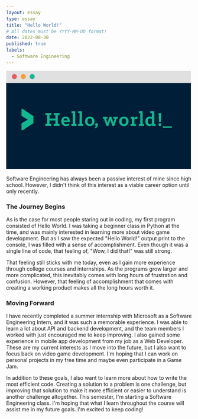 ```yaml
---
layout: essay
type: essay
title: "Hello World!"
# All dates must be YYYY-MM-DD format!
date: 2022-08-30
published: true
labels:
  - Software Engineering
---
```

<img width="500px" class="rounded float-start pe-4" src="../img/hello/hello-world.png">

Software Engineering has always been a passive interest of mine since high school. However, I didn't think of this interest as a viable career option until only recently. 

### The Journey Begins

As is the case for most people staring out in coding, my first program consisted of Hello World. I was taking a beginner class in Python at the time, and was mainly interested in learning more about video game development. But as I saw the expected "Hello World!" output print to the console, I was filled with a sense of accomplishment. Even though it was a single line of code, that feeling of, "Wow, I did that!" was still strong.

That feeling still sticks with me today, even as I gain more experience through college courses and internships. As the programs grow larger and more complicated, this inevitably comes with long hours of frustration and confusion. However, that feeling of accomplishment that comes with creating a working product makes all the long hours worth it.  

### Moving Forward

I have recently completed a summer internship with Microsoft as a Software Engineering Intern, and it was such a memorable experience. I was able to learn a lot about API and backend development, and the team members I worked with just encouraged me to keep improving. I also gained some experience in mobile app development from my job as a Web Developer. These are my current interests as I move into the future, but I also want to focus back on video game development. I'm hoping that I can work on personal projects in my free time and maybe even participate in a Game Jam. 

In addition to these goals, I also want to learn more about how to write the most efficient code. Creating a solution to a problem is one challenge, but improving that solution to make it more efficient or easier to understand is another challenge altogether. This semester, I'm starting a Software Engineering class. I'm hoping that what I learn throughout the course will assist me in my future goals. I'm excited to keep coding!
